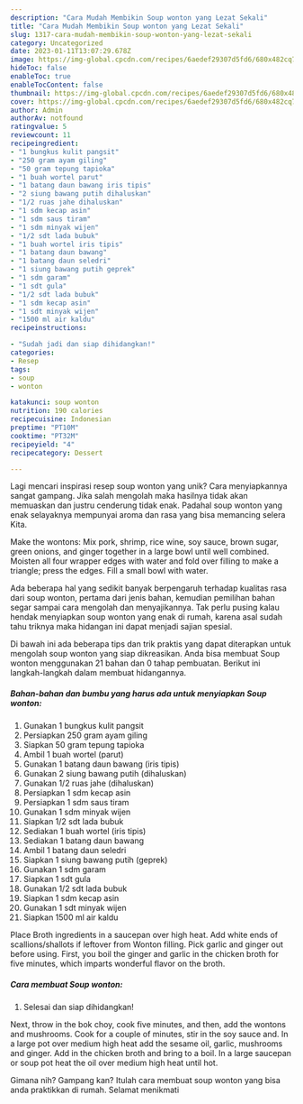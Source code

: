 ```yaml
---
description: "Cara Mudah Membikin Soup wonton yang Lezat Sekali"
title: "Cara Mudah Membikin Soup wonton yang Lezat Sekali"
slug: 1317-cara-mudah-membikin-soup-wonton-yang-lezat-sekali
category: Uncategorized
date: 2023-01-11T13:07:29.678Z
image: https://img-global.cpcdn.com/recipes/6aedef29307d5fd6/680x482cq70/soup-wonton-foto-resep-utama.jpg
hideToc: false
enableToc: true
enableTocContent: false
thumbnail: https://img-global.cpcdn.com/recipes/6aedef29307d5fd6/680x482cq70/soup-wonton-foto-resep-utama.jpg
cover: https://img-global.cpcdn.com/recipes/6aedef29307d5fd6/680x482cq70/soup-wonton-foto-resep-utama.jpg
author: Admin
authorAv: notfound
ratingvalue: 5
reviewcount: 11
recipeingredient:
- "1 bungkus kulit pangsit"
- "250 gram ayam giling"
- "50 gram tepung tapioka"
- "1 buah wortel parut"
- "1 batang daun bawang iris tipis"
- "2 siung bawang putih dihaluskan"
- "1/2 ruas jahe dihaluskan"
- "1 sdm kecap asin"
- "1 sdm saus tiram"
- "1 sdm minyak wijen"
- "1/2 sdt lada bubuk"
- "1 buah wortel iris tipis"
- "1 batang daun bawang"
- "1 batang daun seledri"
- "1 siung bawang putih geprek"
- "1 sdm garam"
- "1 sdt gula"
- "1/2 sdt lada bubuk"
- "1 sdm kecap asin"
- "1 sdt minyak wijen"
- "1500 ml air kaldu"
recipeinstructions:

- "Sudah jadi dan siap dihidangkan!"
categories:
- Resep
tags:
- soup
- wonton

katakunci: soup wonton 
nutrition: 190 calories
recipecuisine: Indonesian
preptime: "PT10M"
cooktime: "PT32M"
recipeyield: "4"
recipecategory: Dessert

---
```





Lagi mencari inspirasi resep soup wonton yang unik? Cara menyiapkannya sangat gampang. Jika salah mengolah maka hasilnya tidak akan memuaskan dan justru cenderung tidak enak. Padahal soup wonton yang enak selayaknya mempunyai aroma dan rasa yang bisa memancing selera Kita.





Make the wontons: Mix pork, shrimp, rice wine, soy sauce, brown sugar, green onions, and ginger together in a large bowl until well combined. Moisten all four wrapper edges with water and fold over filling to make a triangle; press the edges. Fill a small bowl with water.

Ada beberapa hal yang sedikit banyak berpengaruh terhadap kualitas rasa dari soup wonton, pertama dari jenis bahan, kemudian pemilihan bahan segar sampai cara mengolah dan menyajikannya. Tak perlu pusing kalau hendak menyiapkan soup wonton yang enak di rumah, karena asal sudah tahu triknya maka hidangan ini dapat menjadi sajian spesial.






Di bawah ini ada beberapa tips dan trik praktis yang dapat diterapkan untuk mengolah soup wonton yang siap dikreasikan. Anda bisa membuat Soup wonton menggunakan 21 bahan dan 0 tahap pembuatan. Berikut ini langkah-langkah dalam membuat hidangannya.

<!--inarticleads1-->

##### Bahan-bahan dan bumbu yang harus ada untuk menyiapkan Soup wonton:

1. Gunakan 1 bungkus kulit pangsit
1. Persiapkan 250 gram ayam giling
1. Siapkan 50 gram tepung tapioka
1. Ambil 1 buah wortel (parut)
1. Gunakan 1 batang daun bawang (iris tipis)
1. Gunakan 2 siung bawang putih (dihaluskan)
1. Gunakan 1/2 ruas jahe (dihaluskan)
1. Persiapkan 1 sdm kecap asin
1. Persiapkan 1 sdm saus tiram
1. Gunakan 1 sdm minyak wijen
1. Siapkan 1/2 sdt lada bubuk
1. Sediakan 1 buah wortel (iris tipis)
1. Sediakan 1 batang daun bawang
1. Ambil 1 batang daun seledri
1. Siapkan 1 siung bawang putih (geprek)
1. Gunakan 1 sdm garam
1. Siapkan 1 sdt gula
1. Gunakan 1/2 sdt lada bubuk
1. Siapkan 1 sdm kecap asin
1. Gunakan 1 sdt minyak wijen
1. Siapkan 1500 ml air kaldu


Place Broth ingredients in a saucepan over high heat. Add white ends of scallions/shallots if leftover from Wonton filling. Pick garlic and ginger out before using. First, you boil the ginger and garlic in the chicken broth for five minutes, which imparts wonderful flavor on the broth. 

<!--inarticleads2-->

##### Cara membuat Soup wonton:


1. Selesai dan siap dihidangkan!

Next, throw in the bok choy, cook five minutes, and then, add the wontons and mushrooms. Cook for a couple of minutes, stir in the soy sauce and. In a large pot over medium high heat add the sesame oil, garlic, mushrooms and ginger. Add in the chicken broth and bring to a boil. In a large saucepan or soup pot heat the oil over medium high heat until hot. 

Gimana nih? Gampang kan? Itulah cara membuat soup wonton yang bisa anda praktikkan di rumah. Selamat menikmati
